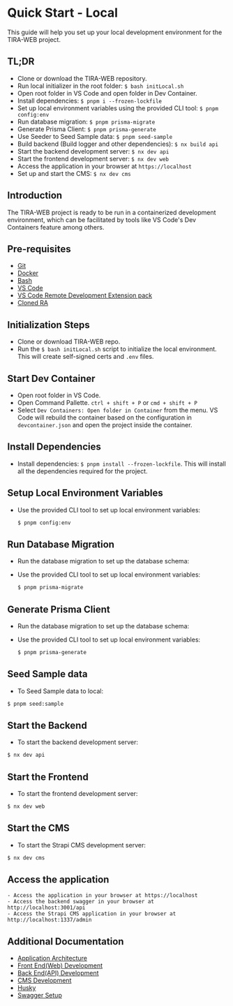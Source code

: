 # Quick Start - Local

This guide will help you set up your local development environment for the TIRA-WEB project.

## TL;DR

- Clone or download the TIRA-WEB repository.
- Run local initializer in the root folder: `$ bash initLocal.sh`
- Open root folder in VS Code and open folder in Dev Container.
- Install dependencies: `$ pnpm i --frozen-lockfile`
- Set up local environment variables using the provided CLI tool: `$ pnpm config:env`
- Run database migration: `$ pnpm prisma-migrate`
- Generate Prisma Client: `$ pnpm prisma-generate`
- Use Seeder to Seed Sample data: `$ pnpm seed-sample`
- Build backend (Build logger and other dependencies): `$ nx build api`
- Start the backend development server: `$ nx dev api`
- Start the frontend development server: `$ nx dev web`
- Access the application in your browser at `https://localhost`
- Set up and start the CMS: `$ nx dev cms`

## Introduction

The TIRA-WEB project is ready to be run in a containerized development environment, which can be facilitated by tools like VS Code's Dev Containers feature among others.

## Pre-requisites

- [Git](https://git-scm.com/)
- [Docker](https://www.docker.com/)
- [Bash](https://www.gnu.org/software/bash/)
- [VS Code](https://code.visualstudio.com/)
- [VS Code Remote Development Extension pack](https://marketplace.visualstudio.com/items?itemName=ms-vscode-remote.vscode-remote-extensionpack)
- [Cloned RA](https://github.com/Tach-Ignite/tach-ra-web)

## Initialization Steps

- Clone or download TIRA-WEB repo.
- Run the `$ bash initLocal.sh` script to initialize the local environment. This will create self-signed certs and `.env` files.

## Start Dev Container

- Open root folder in VS Code.
- Open Command Pallette. `ctrl + shift + P` or `cmd + shift + P`
- Select `Dev Containers: Open folder in Container` from the menu.
  VS Code will rebuild the container based on the configuration in `devcontainer.json` and open the project inside the container.

## Install Dependencies

- Install dependencies: `$ pnpm install --frozen-lockfile`. This will install all the dependencies required for the project.

## Setup Local Environment Variables

- Use the provided CLI tool to set up local environment variables:
  ```bash
  $ pnpm config:env
  ```

## Run Database Migration

- Run the database migration to set up the database schema:

- Use the provided CLI tool to set up local environment variables:
  ```bash
  $ pnpm prisma-migrate
  ```

## Generate Prisma Client

- Run the database migration to set up the database schema:

- Use the provided CLI tool to set up local environment variables:
  ```bash
  $ pnpm prisma-generate
  ```

## Seed Sample data

- To Seed Sample data to local:

```bash
$ pnpm seed:sample
```

## Start the Backend

- To start the backend development server:

```bash
$ nx dev api
```

## Start the Frontend

- To start the frontend development server:

```bash
$ nx dev web
```

## Start the CMS

- To start the Strapi CMS development server:

```bash
$ nx dev cms
```

## Access the application

    - Access the application in your browser at https://localhost
    - Access the backend swagger in your browser at http://localhost:3001/api
    - Access the Strapi CMS application in your browser at http://localhost:1337/admin

## Additional Documentation

- [Application Architecture](/docs/application-architecture.md)
- [Front End(Web) Development](/docs/frontend-local-development-setup.md)
- [Back End(API) Development](/docs/backend-local-development-setup.md)
- [CMS Development](/docs/strapi-cms.md)
- [Husky](/docs/husky-precommit-hooks.md)
- [Swagger Setup](/docs/swagger-api.md)
